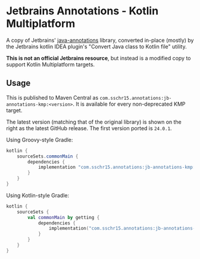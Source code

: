 # Jetbrains Annotations - Kotlin Multiplatform

A copy of Jetbrains' [java-annotations](https://github.com/jetbrains/java-annotations) library,
converted in-place (mostly) by the Jetbrains kotlin IDEA plugin's "Convert Java class to Kotlin file" utility.

**This is not an official Jetbrains resource**, but instead is a modified copy to support Kotlin Multiplatform targets.

## Usage

This is published to Maven Central as `com.sschr15.annotations:jb-annotations-kmp:<version>`.
It is available for every non-deprecated KMP target.

The latest version (matching that of the original library) is shown on the right as the latest GitHub release.
The first version ported is `24.0.1`.

Using Groovy-style Gradle:

```groovy
kotlin {
    sourceSets.commonMain {
        dependencies {
            implementation "com.sschr15.annotations:jb-annotations-kmp:$VERSION"
        }
    }
}
```

Using Kotlin-style Gradle:

```kotlin
kotlin {
    sourceSets {
        val commonMain by getting {
            dependencies {
                implementation("com.sschr15.annotations:jb-annotations-kmp:$VERSION")
            }
        }
    }
}
```

